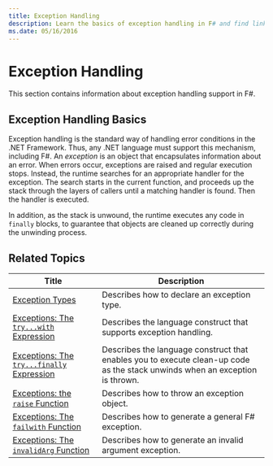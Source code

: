 ```yaml
---
title: Exception Handling
description: Learn the basics of exception handling in F# and find links to exception handling expressions and functions.
ms.date: 05/16/2016
---
```

# Exception Handling

This section contains information about exception handling support in F#.

## Exception Handling Basics

Exception handling is the standard way of handling error conditions in the .NET Framework. Thus, any .NET language must support this mechanism, including F#. An *exception* is an object that encapsulates information about an error. When errors occur, exceptions are raised and regular execution stops. Instead, the runtime searches for an appropriate handler for the exception. The search starts in the current function, and proceeds up the stack through the layers of callers until a matching handler is found. Then the handler is executed.

In addition, as the stack is unwound, the runtime executes any code in `finally` blocks, to guarantee that objects are cleaned up correctly during the unwinding process.

## Related Topics

|Title|Description|
|-----|-----------|
|[Exception Types](exception-types.md)|Describes how to declare an exception type.|
|[Exceptions: The `try...with` Expression](the-try-with-expression.md)|Describes the language construct that supports exception handling.|
|[Exceptions: The `try...finally` Expression](the-try-finally-expression.md)|Describes the language construct that enables you to execute clean-up code as the stack unwinds when an exception is thrown.|
|[Exceptions: the `raise` Function](the-raise-function.md)|Describes how to throw an exception object.|
|[Exceptions: The `failwith` Function](the-failwith-function.md)|Describes how to generate a general F# exception.|
|[Exceptions: The `invalidArg` Function](the-invalidArg-function.md)|Describes how to generate an invalid argument exception.|
